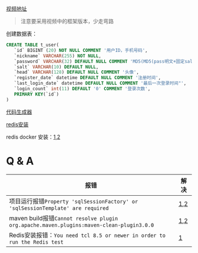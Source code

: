 
[视频地址](https://www.bilibili.com/video/BV1sf4y1L7KE)

> 注意要采用视频中的框架版本，少走弯路

创建数据表：
```sql
CREATE TABLE t_user(
   `id` BIGINT (20) NOT NULL COMMENT '用户ID，手机号码',
   `nickname` VARCHAR(255) NOT NULL,
   `password` VARCHAR(32) DEFAULT NULL COMMENT 'MD5(MD5(pass明文+固定salt)+salt)' ,
   `salt` VARCHAR(10) DEFAULT NULL,
   `head` VARCHAR(128) DEFAULT NULL COMMENT '头像',
   `register_date` datetime DEFAULT NULL COMMENT '注册时间',
   `last_login_date` datetime DEFAULT NULL COMMENT '最后一次登录时间"',
   `login_count` int(11) DEFAULT '0' COMMENT '登录次数',
   PRIMARY KEY(`id`)
)
```

[代码生成器](https://baomidou.com/pages/d357af/)

[redis安装](https://blog.csdn.net/web18484626332/article/details/126540454)

redis docker 安装：[1](https://cloud.tencent.com/developer/article/1670205),[2](https://www.jianshu.com/p/f62277cf5d0f)


# Q & A

| 报错                                                                                   | 解决                                                                                                                             |
|--------------------------------------------------------------------------------------|--------------------------------------------------------------------------------------------------------------------------------|
| 项目运行报错`Property 'sqlSessionFactory' or 'sqlSessionTemplate' are required`            | [1](https://cloud.tencent.com/developer/article/2177573),[2](https://github.com/baomidou/mybatis-plus/pull/4870)               |
| maven build报错`Cannot resolve plugin org.apache.maven.plugins:maven-clean-plugin3.0.0` | [1](https://blog.csdn.net/m0_67392126/article/details/124165634),[2](https://blog.csdn.net/liujucai/article/details/102450806) |
| Redis安装报错：`You need tcl 8.5 or newer in order to run the Redis test`                  | [1](https://blog.csdn.net/zhangshu123321/article/details/51440106)                                                             |
